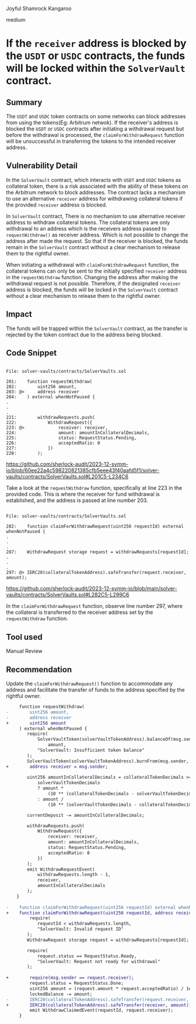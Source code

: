 Joyful Shamrock Kangaroo

medium

# If the `receiver` address is blocked by the `USDT` or `USDC` contracts, the funds will be locked within the `SolverVault` contract.

## Summary

The `USDT` and `USDC` token contracts on some networks can block addresses from using the tokens(Eg: Arbitrum netwok). If the receiver's address is blocked the `USDT` or `USDC` contracts after initiating a withdrawal request but before the withdrawal is processed, the `claimForWithdrawRequest` function will be unsuccessful in transferring the tokens to the intended receiver address.

## Vulnerability Detail

In the `SolverVault` contract, which interacts with `USDT` and `USDC` tokens as collateral token, there is a risk associated with the ability of these tokens on the Arbitrum network to block addresses. The contract lacks a mechanism to use an alternative `receiver` address for withdrawing collateral tokens if the provided `receiver` address is blocked. 

In  `SolverVault` contract, There is no mechanism to use alternative receiver address to withdraw collateral tokens. The collateral tokens are only withdrawal to an address which is the receivers address passed to `requestWithdraw()` as receiver address. Which is not possible to change the address after made the request. So that if the receiver is blocked, the funds remain in the `SolverVault` contract without a clear mechanism to release them to the rightful owner.

When initiating a withdrawal with `claimForWithdrawRequest` function, the collateral tokens can only be sent to the initially specified `receiver` address in the `requestWithdraw` function. Changing the address after making the withdrawal request is not possible. Therefore, if the designated `receiver` address is blocked, the funds will be locked in the `SolverVault` contract without a clear mechanism to release them to the rightful owner.

## Impact

The funds will be trapped within the `SolverVault` contract, as the transfer is rejected by the token contract due to the address being blocked.

## Code Snippet

```solidity

File: solver-vaults/contracts/SolverVaults.sol

201:    function requestWithdraw(
202:        uint256 amount,
203: @>     address receiver
204:    ) external whenNotPaused {
.
.
.        
221:        withdrawRequests.push(
222:            WithdrawRequest({
223: @>             receiver: receiver,
224:                amount: amountInCollateralDecimals,
225:                status: RequestStatus.Pending,
226:                acceptedRatio: 0
227:            })
228:        );
```
https://github.com/sherlock-audit/2023-12-symm-io/blob/60ee22a4c598220821385cfb5eee43f40aafd5f1/solver-vaults/contracts/SolverVaults.sol#L201C5-L234C6

Take a look at the `requestWithdraw` function, specifically at line 223 in the provided code. This is where the receiver for fund withdrawal is established, and the address is passed at line number 203.

```solidity

File: solver-vaults/contracts/SolverVaults.sol

282:    function claimForWithdrawRequest(uint256 requestId) external whenNotPaused {
.
.
.
287:    WithdrawRequest storage request = withdrawRequests[requestId];
.
.
.
297: @> IERC20(collateralTokenAddress).safeTransfer(request.receiver, amount);
```

https://github.com/sherlock-audit/2023-12-symm-io/blob/main/solver-vaults/contracts/SolverVaults.sol#L282C5-L299C6

In the `claimForWithdrawRequest` function, observe line number 297, where the collateral is transferred to the receiver address set by the `requestWithdraw` function.

## Tool used

Manual Review

## Recommendation

Update the `claimForWithdrawRequest()` function to accommodate any address and facilitate the transfer of funds to the address specified by the rightful owner.

```diff
     function requestWithdraw(
-        uint256 amount,
-        address receiver
+        uint256 amount
     ) external whenNotPaused {
        require(
            SolverVaultToken(solverVaultTokenAddress).balanceOf(msg.sender) >=
                amount,
            "SolverVault: Insufficient token balance"
        );
        SolverVaultToken(solverVaultTokenAddress).burnFrom(msg.sender, amount);
+        address receiver = msg.sender;
 
        uint256 amountInCollateralDecimals = collateralTokenDecimals >=
            solverVaultTokenDecimals
            ? amount *
                (10 ** (collateralTokenDecimals - solverVaultTokenDecimals))
            : amount /
                (10 ** (solverVaultTokenDecimals - collateralTokenDecimals));

        currentDeposit -= amountInCollateralDecimals;

        withdrawRequests.push(
            WithdrawRequest({
                receiver: receiver,
                amount: amountInCollateralDecimals,
                status: RequestStatus.Pending,
                acceptedRatio: 0
            })
        );
        emit WithdrawRequestEvent(
            withdrawRequests.length - 1,
            receiver,
            amountInCollateralDecimals
        );
    }
 
-    function claimForWithdrawRequest(uint256 requestId) external whenNotPaused {
+    function claimForWithdrawRequest(uint256 requestId, address receiver) external whenNotPaused {
         require(
            requestId < withdrawRequests.length,
            "SolverVault: Invalid request ID"
        );
        WithdrawRequest storage request = withdrawRequests[requestId];

        require(
            request.status == RequestStatus.Ready,
            "SolverVault: Request not ready for withdrawal"
        );
 
+        require(msg.sender == request.receiver);
         request.status = RequestStatus.Done;
         uint256 amount = (request.amount * request.acceptedRatio) / 1e18;
         lockedBalance -= amount;
-        IERC20(collateralTokenAddress).safeTransfer(request.receiver, amount);
+        IERC20(collateralTokenAddress).safeTransfer(receiver, amount);
         emit WithdrawClaimedEvent(requestId, request.receiver);
     }

```
